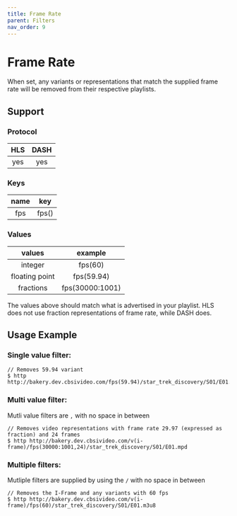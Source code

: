 ```yaml
---
title: Frame Rate
parent: Filters
nav_order: 9
---
```


# Frame Rate
When set, any variants or representations that match the supplied frame rate will be removed from their respective playlists. 

## Support

### Protocol

HLS | DASH |
:--:|:----:|
yes | yes  |

### Keys

| name   | key   |
|:-------:|:----:|
| fps    | fps() |

### Values

| values         | example         |
|:--------------:|:---------------:|
| integer        | fps(60)         |
| floating point  | fps(59.94)      |
| fractions      | fps(30000:1001) |

The values above should match what is advertised in your playlist. HLS does not use fraction representations of frame rate, while DASH does. 

## Usage Example 
### Single value filter:

    // Removes 59.94 variant
    $ http http://bakery.dev.cbsivideo.com/fps(59.94)/star_trek_discovery/S01/E01.m3u8

### Multi value filter:
Mutli value filters are `,` with no space in between

    // Removes video representations with frame rate 29.97 (expressed as fraction) and 24 frames
    $ http http://bakery.dev.cbsivideo.com/v(i-frame)/fps(30000:1001,24)/star_trek_discovery/S01/E01.mpd

### Multiple filters:
Mutliple filters are supplied by using the `/` with no space in between

    // Removes the I-Frame and any variants with 60 fps
    $ http http://bakery.dev.cbsivideo.com/v(i-frame)/fps(60)/star_trek_discovery/S01/E01.m3u8
